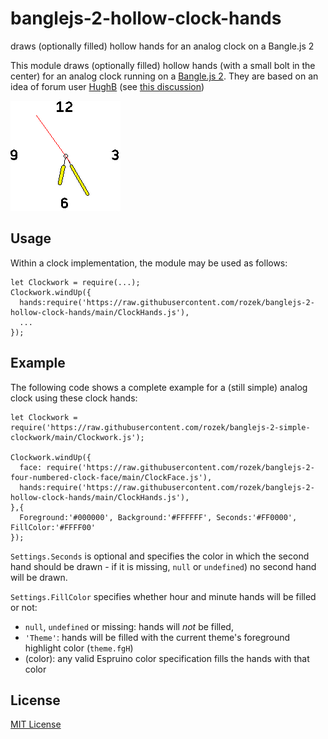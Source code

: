 # banglejs-2-hollow-clock-hands #

draws (optionally filled) hollow hands for an analog clock on a Bangle.js 2

This module draws (optionally filled) hollow hands (with a small bolt in the center) for an analog clock running on a [Bangle.js 2](https://www.espruino.com/Bangle.js2). They are based on an idea of forum user [HughB](http://forum.espruino.com/profiles/167235/) (see [this discussion](http://forum.espruino.com/conversations/371242/))

![](Demo.png)

## Usage ##

Within a clock implementation, the module may be used as follows:

```
let Clockwork = require(...);
Clockwork.windUp({
  hands:require('https://raw.githubusercontent.com/rozek/banglejs-2-hollow-clock-hands/main/ClockHands.js'),
  ...
});
```

## Example ##

The following code shows a complete example for a (still simple) analog clock using these clock hands:

```
let Clockwork = require('https://raw.githubusercontent.com/rozek/banglejs-2-simple-clockwork/main/Clockwork.js');

Clockwork.windUp({
  face: require('https://raw.githubusercontent.com/rozek/banglejs-2-four-numbered-clock-face/main/ClockFace.js'),
  hands:require('https://raw.githubusercontent.com/rozek/banglejs-2-hollow-clock-hands/main/ClockHands.js'),
},{
  Foreground:'#000000', Background:'#FFFFFF', Seconds:'#FF0000', FillColor:'#FFFF00'
});
```

`Settings.Seconds` is optional and specifies the color in which the second hand should be drawn - if it is missing, `null` or `undefined`) no second hand will be drawn.

`Settings.FillColor` specifies whether hour and minute hands will be filled or not:

* `null`, `undefined` or missing: hands will *not* be filled,
* `'Theme'`: hands will be filled with the current theme's foreground highlight color (`theme.fgH`)
* (color): any valid Espruino color specification fills the hands with that color

## License ##

[MIT License](LICENSE.md)

